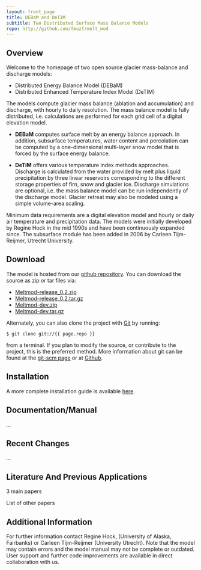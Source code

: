 ```yaml
--- 
layout: front_page 
title: DEBaM and DeTIM 
subtitle: Two Distributed Surface Mass Balance Models
repo: http://github.com/fmuzf/melt_mod
---
```


Overview
--------
Welcome to the homepage of two open source glacier mass-balance and discharge 
models:
- Distributed Energy Balance Model (DEBaM)
- Distributed Enhanced Temperature Index Model (DeTIM)

The models compute glacier mass balance (ablation and accumulation) and
discharge, with hourly to daily resolution. The mass balance model is
fully distributed, i.e. calculations are performed for each grid cell of a
digital elevation model.

- __DEBaM__ computes surface melt by an energy balance approach. In addition,
subsurface temperatures, water content and percolation can be computed by a
one-dimensional multi-layer snow model that is forced by the surface energy
balance.

- __DeTiM__ offers various temperature index methods approaches. Discharge is
calculated from the water provided by melt plus liquid precipitation by three
linear reservoirs corresponding to the different storage properties of firn,
snow and glacier ice. Discharge simulations are optional, i.e. the mass balance
model can be run independently of the discharge model. Glacier retreat may also
be modeled using a simple volume-area scaling.

Minimum data requirements are a digital elevation model and hourly or daily air
temperature and precipitation data.
The models were initially developed by Regine Hock in the mid 1990s and have
been continuously expanded since. The subsurface module has been added in 2006
by Carleen Tijm-Reijmer, Utrecht University.

Download
--------
The model is hosted from our [github repository]({{%page.repo%}}).
You can download the source as zip or tar files via:
-   [Meltmod-release\_0.2.zip]({{%page.repo%}}/zipball/release_0.2)
-   [Meltmod-release\_0.2.tar.gz]({{%page.repo%}}/tarball/release_0.2)
-   [Meltmod-dev.zip]({{%page.repo%}}/zipball/dev)
-   [Meltmod-dev.tar.gz]({{%page.repo%}}/tarball/dev)

Alternately, you can also clone the project with [Git](http://git-scm.com) by
running:

    $ git clone git://{{ page.repo }}

from a terminal. If you plan to modify the source, or contribute to the
project, this is the preferred method. More information about git can be
found at the [git-scm page](http://git-scm.com/) or at 
[Github](help.github.com/articles/).

Installation
------------

 
A more complete installation guide is available [here](install.html).

Documentation/Manual
---------------------
...

Recent Changes
--------------------------------
...


Literature And Previous Applications
------------------------------------

3 main papers

List of other papers

Additional Information
----------------------

For further information contact Regine Hock, (University of Alaska, Fairbanks)
or Carleen Tijm-Reijmer (University Utrecht). Note that the model may
contain errors and the model manual may not be complete or outdated. User
support and further code improvements are available in direct collaboration
with us.
